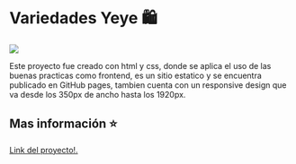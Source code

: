 <h1>Variedades Yeye 🛍️</h1>
<img src="https://cdn.discordapp.com/attachments/1001222483120230501/1205697102278172692/image.png?ex=65d94fed&is=65c6daed&hm=bdb4b2b97e7c0117ed03c56359add7a47a0349da823c6b8933e1dd3c9a501c0f&">
<p>Este proyecto fue creado con html y css, donde se aplica el uso de las buenas practicas como frontend, es un sitio estatico y se encuentra publicado en GitHub pages, tambien cuenta con un responsive design que va desde los 350px de ancho hasta los 1920px.</p>
<h2>Mas información ⭐</h2>
<a href="https://tatodesign.github.io/Pagina-VariedadesYeye-HTML">Link del proyecto!.</a>
